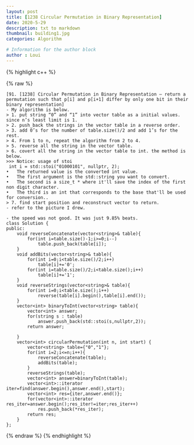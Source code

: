 ```yaml
---
layout: post
title: [1238 Circular Permutation in Binary Representation]
date: 2020-5-29
description: txt to markdown
thumbnail: building1.jpg
categories: Algorithm

# Information for the author block
author : Loui
---
```


{% highlight c++ %}

{% raw %}

	﻿[91. [1238] Circular Permutation in Binary Representation – return a permutation such that p[i] and p[i+1] differ by only one bit in their binary representation]
	- My algorithm is below.
	> 1. put string “0” and “1” into vector table as a initial values. since n’s least limit is 1.
	> 2. push_back the strings in the vector table in a reverse order.
	> 3. add 0’s for the number of table.size()/2 and add 1’s for the rest.
	> 4. From 1 to n, repeat the algorithm from 2 to 4.
	> 5. reverse all the string in the vector table.
	> 6. covert all the string in the vector table to int. the method is below.
	>>> Notice: usage of stoi
	 int i = std::stoi("01000101", nullptr, 2);
	•	The returned value is the converted int value.
	•	The first argument is the std::string you want to convert.
	•	The second is a size_t * where it'll save the index of the first non digit character.
	•	The third is an int that corresponds to the base that'll be used for conversion..
	> 7. find start position and reconstruct vector to return.
	- refer to the picture I drew.
	 
	- the speed was not good. It was just 9.85% beats.
	class Solution {
	public:
	    void reverseConcatenate(vector<string>& table){
	        for(int i=table.size()-1;i>=0;i--)
	            table.push_back(table[i]);
	    }
	    void addBits(vector<string>& table){
	        for(int i=0;i<table.size()/2;i++)
	            table[i]+='0';
	        for(int i=table.size()/2;i<table.size();i++)
	            table[i]+='1';
	    }
	    void reverseStrings(vector<string>& table){
	        for(int i=0;i<table.size();i++)
	            reverse(table[i].begin(),table[i].end());
	    }
	    vector<int> binaryToInt(vector<string> table){
	        vector<int> answer;
	        for(string s : table)
	            answer.push_back(std::stoi(s,nullptr,2));
	        return answer;
	           
	    }
	    vector<int> circularPermutation(int n, int start) {
	        vector<string> table={"0","1"};
	        for(int i=2;i<=n;i++){
	            reverseConcatenate(table);
	            addBits(table);
	        }
	        reverseStrings(table);
	        vector<int> answer=binaryToInt(table);
	        vector<int>::iterator iter=find(answer.begin(),answer.end(),start);
	        vector<int> res={iter,answer.end()};
	        for(vector<int>::iterator res_iter=answer.begin();res_iter!=iter;res_iter++)
	            res.push_back(*res_iter);
	        return res;
	    }
	};
	
	
{% endraw %}
{% endhighlight %}

